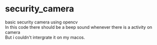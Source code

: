 # security_camera
basic security camera using opencv <br /> 
In this code there should be a beep sound whenever there is a activity on camera <br /> 
But i couldn't intergrate it on my macos.
